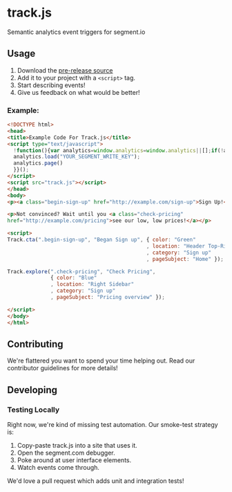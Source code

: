 # track.js
Semantic analytics event triggers for segment.io

## Usage
1. Download the [pre-release
source](https://raw.githubusercontent.com/zincmade/track.js/master/lib/track.js)
2. Add it to your project with a `<script>` tag.
3. Start describing events!
4. Give us feedback on what would be better!

### Example:

```html
<!DOCTYPE html>
<head>
<title>Example Code For Track.js</title>
<script type="text/javascript">
  !function(){var analytics=window.analytics=window.analytics||[];if(!analytics.initialize)if(analytics.invoked)window.console&&console.error&&console.error("Segment snippet included twice.");else{analytics.invoked=!0;analytics.methods=["trackSubmit","trackClick","trackLink","trackForm","pageview","identify","group","track","ready","alias","page","once","off","on"];analytics.factory=function(t){return function(){var e=Array.prototype.slice.call(arguments);e.unshift(t);analytics.push(e);return analytics}};for(var t=0;t<analytics.methods.length;t++){var e=analytics.methods[t];analytics[e]=analytics.factory(e)}analytics.load=function(t){var e=document.createElement("script");e.type="text/javascript";e.async=!0;e.src=("https:"===document.location.protocol?"https://":"http://")+"cdn.segment.com/analytics.js/v1/"+t+"/analytics.min.js";var n=document.getElementsByTagName("script")[0];n.parentNode.insertBefore(e,n)};analytics.SNIPPET_VERSION="3.0.1";
  analytics.load("YOUR_SEGMENT_WRITE_KEY");
  analytics.page()
  }}();
</script>
<script src="track.js"></script>
</head>
<body>
<p><a class="begin-sign-up" href="http://example.com/sign-up">Sign Up!</a></p>

<p>Not convinced? Wait until you <a class="check-pricing"
href="http://example.com/pricing">see our low, low prices!</a></p>

<script>
Track.cta(".begin-sign-up", "Began Sign up", { color: "Green"
                                             , location: "Header Top-Right"
                                             , category: "Sign up"
                                             , pageSubject: "Home" });

Track.explore(".check-pricing", "Check Pricing",
              { color: "Blue"
              , location: "Right Sidebar"
              , category: "Sign up"
              , pageSubject: "Pricing overview" });

</script>
</body>
</html>
```

## Contributing
We're flattered you want to spend your time helping out. Read our contributor
guidelines for more details!


## Developing

### Testing Locally
Right now, we're kind of missing test automation. Our smoke-test strategy is:

1. Copy-paste track.js into a site that uses it.
2. Open the segment.com debugger.
3. Poke around at user interface elements.
4. Watch events come through.

We'd love a pull request which adds unit and integration tests!
